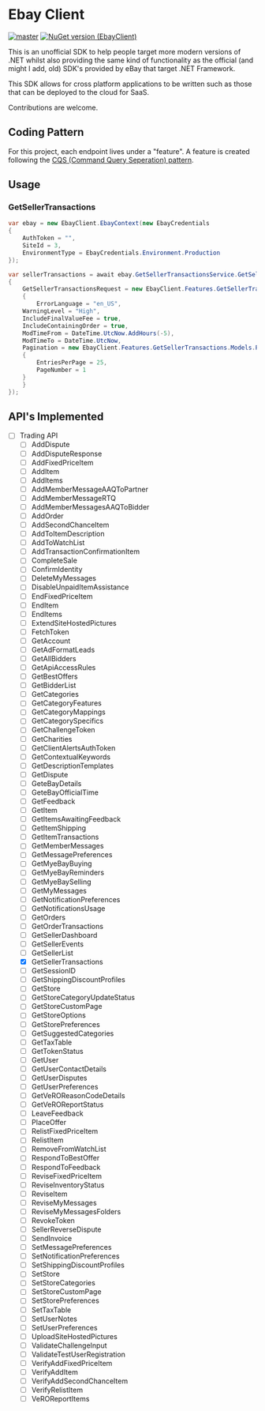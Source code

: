 # Ebay Client
[![master](https://github.com/owenashurst/EbayClient/actions/workflows/build-and-publish.yml/badge.svg)](https://github.com/owenashurst/EbayClient/actions) [![NuGet version (EbayClient)](https://img.shields.io/nuget/v/EbayClient)](https://www.nuget.org/packages/EbayClient/)

This is an unofficial SDK to help people target more modern versions of .NET whilst also providing the same kind of functionality as the official (and might I add, old) SDK's provided by eBay that target .NET Framework.

This SDK allows for cross platform applications to be written such as those that can be deployed to the cloud for SaaS.

Contributions are welcome.

## Coding Pattern
For this project, each endpoint lives under a "feature". A feature is created following the [CQS (Command Query Seperation) pattern](https://thecodereaper.com/2020/05/23/command-query-separation-cqs/).

## Usage
### GetSellerTransactions

```csharp
var ebay = new EbayClient.EbayContext(new EbayCredentials
{
    AuthToken = "",
    SiteId = 3,
    EnvironmentType = EbayCredentials.Environment.Production
});

var sellerTransactions = await ebay.GetSellerTransactionsService.GetSellerTransactions(new Query
{
    GetSellerTransactionsRequest = new EbayClient.Features.GetSellerTransactions.Models.GetSellerTransactionsRequest
    {
        ErrorLanguage = "en_US",
	WarningLevel = "High",
	IncludeFinalValueFee = true,
	IncludeContainingOrder = true,
	ModTimeFrom = DateTime.UtcNow.AddHours(-5),
	ModTimeTo = DateTime.UtcNow,
	Pagination = new EbayClient.Features.GetSellerTransactions.Models.Pagination
	{
	    EntriesPerPage = 25,
	    PageNumber = 1
	}
    }
});
```

## API's Implemented

- [ ] Trading API
  - [ ] AddDispute
  - [ ] AddDisputeResponse
  - [ ] AddFixedPriceItem
  - [ ] AddItem
  - [ ] AddItems
  - [ ] AddMemberMessageAAQToPartner
  - [ ] AddMemberMessageRTQ
  - [ ] AddMemberMessagesAAQToBidder
  - [ ] AddOrder
  - [ ] AddSecondChanceItem
  - [ ] AddToItemDescription
  - [ ] AddToWatchList
  - [ ] AddTransactionConfirmationItem
  - [ ] CompleteSale
  - [ ] ConfirmIdentity
  - [ ] DeleteMyMessages
  - [ ] DisableUnpaidItemAssistance
  - [ ] EndFixedPriceItem
  - [ ] EndItem
  - [ ] EndItems
  - [ ] ExtendSiteHostedPictures
  - [ ] FetchToken
  - [ ] GetAccount
  - [ ] GetAdFormatLeads
  - [ ] GetAllBidders
  - [ ] GetApiAccessRules
  - [ ] GetBestOffers
  - [ ] GetBidderList
  - [ ] GetCategories
  - [ ] GetCategoryFeatures
  - [ ] GetCategoryMappings
  - [ ] GetCategorySpecifics
  - [ ] GetChallengeToken
  - [ ] GetCharities
  - [ ] GetClientAlertsAuthToken
  - [ ] GetContextualKeywords
  - [ ] GetDescriptionTemplates
  - [ ] GetDispute
  - [ ] GeteBayDetails
  - [ ] GeteBayOfficialTime
  - [ ] GetFeedback
  - [ ] GetItem
  - [ ] GetItemsAwaitingFeedback
  - [ ] GetItemShipping
  - [ ] GetItemTransactions
  - [ ] GetMemberMessages
  - [ ] GetMessagePreferences
  - [ ] GetMyeBayBuying
  - [ ] GetMyeBayReminders
  - [ ] GetMyeBaySelling
  - [ ] GetMyMessages
  - [ ] GetNotificationPreferences
  - [ ] GetNotificationsUsage
  - [ ] GetOrders
  - [ ] GetOrderTransactions
  - [ ] GetSellerDashboard
  - [ ] GetSellerEvents
  - [ ] GetSellerList
  - [x] GetSellerTransactions
  - [ ] GetSessionID
  - [ ] GetShippingDiscountProfiles
  - [ ] GetStore
  - [ ] GetStoreCategoryUpdateStatus
  - [ ] GetStoreCustomPage
  - [ ] GetStoreOptions
  - [ ] GetStorePreferences
  - [ ] GetSuggestedCategories
  - [ ] GetTaxTable
  - [ ] GetTokenStatus
  - [ ] GetUser
  - [ ] GetUserContactDetails
  - [ ] GetUserDisputes
  - [ ] GetUserPreferences
  - [ ] GetVeROReasonCodeDetails
  - [ ] GetVeROReportStatus
  - [ ] LeaveFeedback
  - [ ] PlaceOffer
  - [ ] RelistFixedPriceItem
  - [ ] RelistItem
  - [ ] RemoveFromWatchList
  - [ ] RespondToBestOffer
  - [ ] RespondToFeedback
  - [ ] ReviseFixedPriceItem
  - [ ] ReviseInventoryStatus
  - [ ] ReviseItem
  - [ ] ReviseMyMessages
  - [ ] ReviseMyMessagesFolders
  - [ ] RevokeToken
  - [ ] SellerReverseDispute
  - [ ] SendInvoice
  - [ ] SetMessagePreferences
  - [ ] SetNotificationPreferences
  - [ ] SetShippingDiscountProfiles
  - [ ] SetStore
  - [ ] SetStoreCategories
  - [ ] SetStoreCustomPage
  - [ ] SetStorePreferences
  - [ ] SetTaxTable
  - [ ] SetUserNotes
  - [ ] SetUserPreferences
  - [ ] UploadSiteHostedPictures
  - [ ] ValidateChallengeInput
  - [ ] ValidateTestUserRegistration
  - [ ] VerifyAddFixedPriceItem
  - [ ] VerifyAddItem
  - [ ] VerifyAddSecondChanceItem
  - [ ] VerifyRelistItem
  - [ ] VeROReportItems
